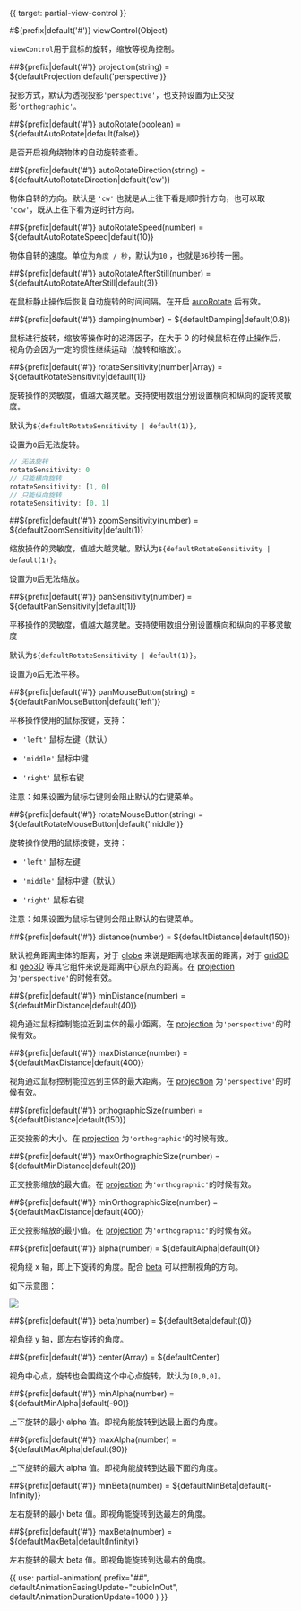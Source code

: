 {{ target: partial-view-control }}

#${prefix|default('#')} viewControl(Object)

`viewControl`用于鼠标的旋转，缩放等视角控制。


##${prefix|default('#')} projection(string) = ${defaultProjection|default('perspective')}

投影方式，默认为透视投影`'perspective'`，也支持设置为正交投影`'orthographic'`。

##${prefix|default('#')} autoRotate(boolean) = ${defaultAutoRotate|default(false)}

是否开启视角绕物体的自动旋转查看。

##${prefix|default('#')} autoRotateDirection(string) = ${defaultAutoRotateDirection|default('cw')}

物体自转的方向。默认是 `'cw'` 也就是从上往下看是顺时针方向，也可以取 `'ccw'`，既从上往下看为逆时针方向。

##${prefix|default('#')} autoRotateSpeed(number) = ${defaultAutoRotateSpeed|default(10)}

物体自转的速度。单位为`角度 / 秒`，默认为`10` ，也就是`36`秒转一圈。


##${prefix|default('#')} autoRotateAfterStill(number) = ${defaultAutoRotateAfterStill|default(3)}

在鼠标静止操作后恢复自动旋转的时间间隔。在开启 [autoRotate](~${componentType}.viewControl.autoRotate) 后有效。

##${prefix|default('#')} damping(number) = ${defaultDamping|default(0.8)}

鼠标进行旋转，缩放等操作时的迟滞因子，在大于 0 的时候鼠标在停止操作后，视角仍会因为一定的惯性继续运动（旋转和缩放）。

##${prefix|default('#')} rotateSensitivity(number|Array) = ${defaultRotateSensitivity|default(1)}

旋转操作的灵敏度，值越大越灵敏。支持使用数组分别设置横向和纵向的旋转灵敏度。

默认为`${defaultRotateSensitivity | default(1)}`。

设置为`0`后无法旋转。

```ts
// 无法旋转
rotateSensitivity: 0
// 只能横向旋转
rotateSensitivity: [1, 0]
// 只能纵向旋转
rotateSensitivity: [0, 1]
```

##${prefix|default('#')} zoomSensitivity(number) = ${defaultZoomSensitivity|default(1)}

缩放操作的灵敏度，值越大越灵敏。默认为`${defaultRotateSensitivity | default(1)}`。

设置为`0`后无法缩放。

##${prefix|default('#')} panSensitivity(number) = ${defaultPanSensitivity|default(1)}

平移操作的灵敏度，值越大越灵敏。支持使用数组分别设置横向和纵向的平移灵敏度

默认为`${defaultRotateSensitivity | default(1)}`。

设置为`0`后无法平移。

##${prefix|default('#')} panMouseButton(string) = ${defaultPanMouseButton|default('left')}

平移操作使用的鼠标按键，支持：

+ `'left'` 鼠标左键（默认）

+ `'middle'` 鼠标中键

+ `'right'` 鼠标右键

注意：如果设置为鼠标右键则会阻止默认的右键菜单。

##${prefix|default('#')} rotateMouseButton(string) = ${defaultRotateMouseButton|default('middle')}

旋转操作使用的鼠标按键，支持：

+ `'left'` 鼠标左键

+ `'middle'` 鼠标中键（默认）

+ `'right'` 鼠标右键

注意：如果设置为鼠标右键则会阻止默认的右键菜单。

##${prefix|default('#')} distance(number) = ${defaultDistance|default(150)}

默认视角距离主体的距离，对于 [globe](~globe) 来说是距离地球表面的距离，对于 [grid3D](~grid3D) 和 [geo3D](~geo3D) 等其它组件来说是距离中心原点的距离。在 [projection](~${componentType}.viewControl.projection) 为`'perspective'`的时候有效。

##${prefix|default('#')} minDistance(number) = ${defaultMinDistance|default(40)}

视角通过鼠标控制能拉近到主体的最小距离。在 [projection](~${componentType}.viewControl.projection) 为`'perspective'`的时候有效。

##${prefix|default('#')} maxDistance(number) = ${defaultMaxDistance|default(400)}

视角通过鼠标控制能拉远到主体的最大距离。在 [projection](~${componentType}.viewControl.projection) 为`'perspective'`的时候有效。

##${prefix|default('#')} orthographicSize(number) = ${defaultDistance|default(150)}

正交投影的大小。在 [projection](~${componentType}.viewControl.projection) 为`'orthographic'`的时候有效。

##${prefix|default('#')} maxOrthographicSize(number) = ${defaultMinDistance|default(20)}

正交投影缩放的最大值。在 [projection](~${componentType}.viewControl.projection) 为`'orthographic'`的时候有效。

##${prefix|default('#')} minOrthographicSize(number) = ${defaultMaxDistance|default(400)}

正交投影缩放的最小值。在 [projection](~${componentType}.viewControl.projection) 为`'orthographic'`的时候有效。

##${prefix|default('#')} alpha(number) = ${defaultAlpha|default(0)}

视角绕 x 轴，即上下旋转的角度。配合 [beta](~${componentType}.light.main.beta) 可以控制视角的方向。

如下示意图：

![](~view-alpha-beta.png)

##${prefix|default('#')} beta(number) = ${defaultBeta|default(0)}

视角绕 y 轴，即左右旋转的角度。

##${prefix|default('#')} center(Array) = ${defaultCenter}

视角中心点，旋转也会围绕这个中心点旋转，默认为`[0,0,0]`。

##${prefix|default('#')} minAlpha(number) = ${defaultMinAlpha|default(-90)}

上下旋转的最小 alpha 值。即视角能旋转到达最上面的角度。

##${prefix|default('#')} maxAlpha(number) = ${defaultMaxAlpha|default(90)}

上下旋转的最大 alpha 值。即视角能旋转到达最下面的角度。

##${prefix|default('#')} minBeta(number) = ${defaultMinBeta|default(-Infinity)}

左右旋转的最小 beta 值。即视角能旋转到达最左的角度。

##${prefix|default('#')} maxBeta(number) = ${defaultMaxBeta|default(Infinity)}

左右旋转的最大 beta 值。即视角能旋转到达最右的角度。

{{ use: partial-animation(
    prefix="##",
    defaultAnimationEasingUpdate="cubicInOut",
    defaultAnimationDurationUpdate=1000
) }}
